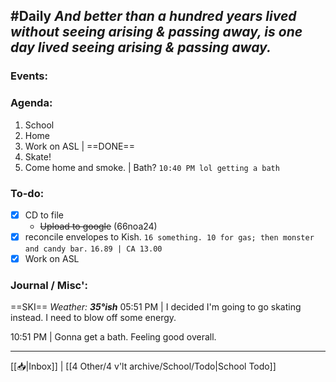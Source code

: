 #Daily 
*And better than a hundred years lived without seeing arising & passing away, is one day lived seeing arising & passing away.*
---
### Events:


### Agenda:
1. School
2. Home
3. Work on ASL | ==DONE==
4. Skate!
5. Come home and smoke. | Bath?
	`10:40 PM lol getting a bath`
### To-do:
- [x] CD to file
	- ~~Upload to google~~ (66noa24)
- [x] reconcile envelopes to Kish. 
	`16 something. 10 for gas; then monster and candy bar.`
	`16.89 | CA 13.00`
- [x] Work on ASL

### Journal / Misc':
==SKI==
	*Weather:* ***35°ish***
05:51 PM | I decided I'm going to go skating instead. I need to blow off some energy.

10:51 PM | Gonna get a bath. Feeling good overall.

---
[[📥|Inbox]] | [[4 Other/4 v'lt archive/School/Todo|School Todo]]